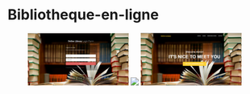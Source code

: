 # Bibliotheque-en-ligne
<p align="center">
  <img src="LoginBib.png" width="200"/>
  <img src="welcome.png" width="200"/>
  <img src="admin.png" width="200"/>
</p>

